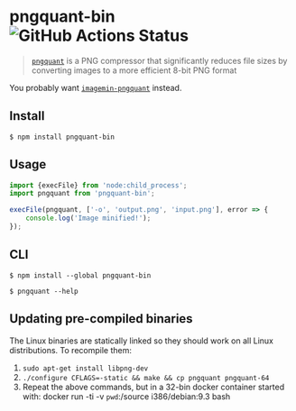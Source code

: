 # pngquant-bin ![GitHub Actions Status](https://github.com/imagemin/pngquant-bin/workflows/test/badge.svg?branch=master)

> [`pngquant`](https://github.com/kornelski/pngquant) is a PNG compressor that significantly reduces file sizes by converting images to a more efficient 8-bit PNG format

You probably want [`imagemin-pngquant`](https://github.com/imagemin/imagemin-pngquant) instead.


## Install

```
$ npm install pngquant-bin
```


## Usage

```js
import {execFile} from 'node:child_process';
import pngquant from 'pngquant-bin';

execFile(pngquant, ['-o', 'output.png', 'input.png'], error => {
	console.log('Image minified!');
});
```


## CLI

```
$ npm install --global pngquant-bin
```

```
$ pngquant --help
```


## Updating pre-compiled binaries

The Linux binaries are statically linked so they should work on all Linux distributions. To recompile them:

1. `sudo apt-get install libpng-dev`
2. `./configure CFLAGS=-static && make && cp pngquant pngquant-64`
3. Repeat the above commands, but in a 32-bin docker container started with: docker run -ti -v `pwd`:/source i386/debian:9.3 bash
